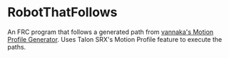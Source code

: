 # RobotThatFollows

An FRC program that follows a generated path from [vannaka's Motion Profile Generator](https://github.com/vannaka/Motion_Profile_Generator). Uses Talon SRX's Motion Profile feature to execute the paths.
